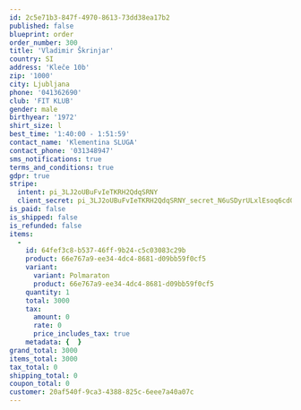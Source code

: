 ```yaml
---
id: 2c5e71b3-847f-4970-8613-73dd38ea17b2
published: false
blueprint: order
order_number: 300
title: 'Vladimir Škrinjar'
country: SI
address: 'Kleče 10b'
zip: '1000'
city: Ljubljana
phone: '041362690'
club: 'FIT KLUB'
gender: male
birthyear: '1972'
shirt_size: l
best_time: '1:40:00 - 1:51:59'
contact_name: 'Klementina SLUGA'
contact_phone: '031348947'
sms_notifications: true
terms_and_conditions: true
gdpr: true
stripe:
  intent: pi_3LJ2oUBuFvIeTKRH2QdqSRNY
  client_secret: pi_3LJ2oUBuFvIeTKRH2QdqSRNY_secret_N6uSDyrULxlEsoq6cd0kGUPpO
is_paid: false
is_shipped: false
is_refunded: false
items:
  -
    id: 64fef3c8-b537-46ff-9b24-c5c03083c29b
    product: 66e767a9-ee34-4dc4-8681-d09bb59f0cf5
    variant:
      variant: Polmaraton
      product: 66e767a9-ee34-4dc4-8681-d09bb59f0cf5
    quantity: 1
    total: 3000
    tax:
      amount: 0
      rate: 0
      price_includes_tax: true
    metadata: {  }
grand_total: 3000
items_total: 3000
tax_total: 0
shipping_total: 0
coupon_total: 0
customer: 20af540f-9ca3-4388-825c-6eee7a40a07c
---
```

